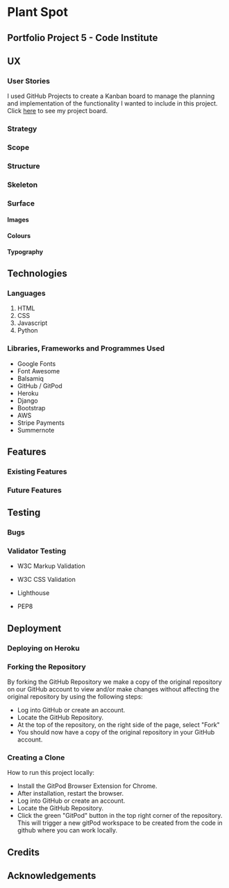 # Plant Spot

## Portfolio Project 5 - Code Institute

## UX

### User Stories


I used GitHub Projects to create a Kanban board to manage the planning and implementation of the functionality I wanted to include in this project. Click [here](https://github.com/users/Lucy-Glanville-Brown/projects/5/views/2) to see my project board.

### Strategy

### Scope

### Structure

### Skeleton

### Surface

#### Images

#### Colours

#### Typography

## Technologies

### Languages

1. HTML
2. CSS
3. Javascript
4. Python

### Libraries, Frameworks and Programmes Used 

* Google Fonts
* Font Awesome
* Balsamiq
* GitHub / GitPod
* Heroku
* Django
* Bootstrap
* AWS
* Stripe Payments
* Summernote

## Features

### Existing Features

### Future Features

## Testing

### Bugs

### Validator Testing

* W3C Markup Validation

* W3C CSS Validation

* Lighthouse

* PEP8

## Deployment

### Deploying on Heroku

### Forking the Repository

By forking the GitHub Repository we make a copy of the original repository on our GitHub account to view and/or make changes without affecting the original repository by using the following steps:

* Log into GitHub or create an account.
* Locate the GitHub Repository.
* At the top of the repository, on the right side of the page, select "Fork"
* You should now have a copy of the original repository in your GitHub account.

### Creating a Clone

How to run this project locally:

* Install the GitPod Browser Extension for Chrome.
* After installation, restart the browser.
* Log into GitHub or create an account.
* Locate the GitHub Repository.
* Click the green "GitPod" button in the top right corner of the repository. This will trigger a new gitPod workspace to be created from the code in github where you can work locally.

## Credits

## Acknowledgements
